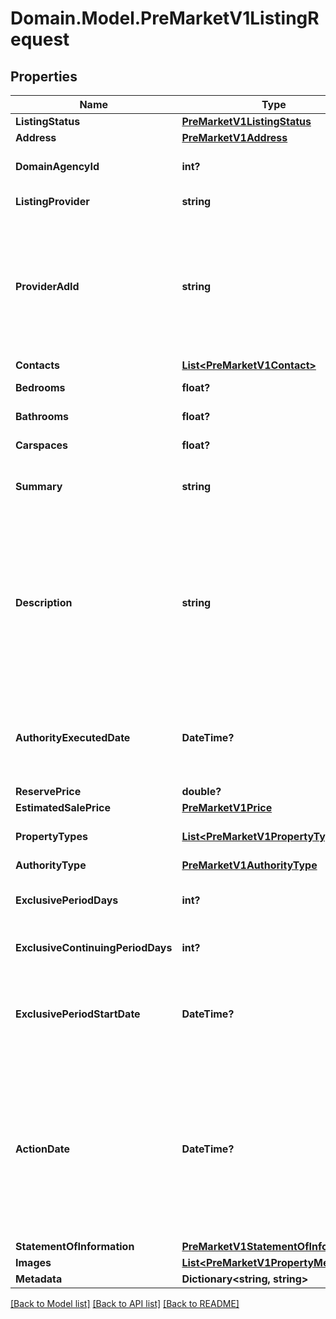 # Domain.Model.PreMarketV1ListingRequest
## Properties

Name | Type | Description | Notes
------------ | ------------- | ------------- | -------------
**ListingStatus** | [**PreMarketV1ListingStatus**](PreMarketV1ListingStatus.md) |  | 
**Address** | [**PreMarketV1Address**](PreMarketV1Address.md) |  | 
**DomainAgencyId** | **int?** | The Domain agency ID. Must match an existing Domain agency ID. | 
**ListingProvider** | **string** | A string identifying the source of the listing | [optional] 
**ProviderAdId** | **string** | External Advertisement Id of up to 50 characters will be stored.  This value is correlated with actual Domain listing when it is created, and it should be unique for the listing provider.   This value is case-insensitive (meaning AAAA will update aaaa). | [optional] 
**Contacts** | [**List&lt;PreMarketV1Contact&gt;**](PreMarketV1Contact.md) |  | [optional] 
**Bedrooms** | **float?** | Number of bedrooms divisible by 0.5. | 
**Bathrooms** | **float?** | Number of bathrooms divisible by 0.5. | 
**Carspaces** | **float?** | Number of car spaces divisible by 0.5. | 
**Summary** | **string** | Headline of the advertisement. Any HTML will be stripped out. | [optional] 
**Description** | **string** | Description of the property.  Allow up to 6000 characters in length. The following HTML elements are permitted: &#x60;&#x60;&#x60;&lt;br /&gt;, &lt;p&gt;&lt;/p&gt;, &amp;nbsp;&#x60;&#x60;&#x60; . HTML must be well-formed.  Carriage Returns are interpreted as line breaks. Foreign characters must be HTML encoded, e.g., façade for façade | [optional] 
**AuthorityExecutedDate** | **DateTime?** | The date on which the authority contract was executed.  The date must comply with the ISO 8601 and be in the UTC format, e.g. 2009-06-15T13:45:30.0000000Z. | 
**ReservePrice** | **double?** | Vendor reserve price. | [optional] 
**EstimatedSalePrice** | [**PreMarketV1Price**](PreMarketV1Price.md) |  | 
**PropertyTypes** | [**List&lt;PreMarketV1PropertyType&gt;**](PreMarketV1PropertyType.md) | The property types (e.g. house, apartment/unit/flat, etc.). | 
**AuthorityType** | [**PreMarketV1AuthorityType**](PreMarketV1AuthorityType.md) |  | 
**ExclusivePeriodDays** | **int?** | The time (in days) that the agent has exclusive authority to sell the property. | [optional] 
**ExclusiveContinuingPeriodDays** | **int?** | The time (in days) that exclusive authority has been extended. | [optional] 
**ExclusivePeriodStartDate** | **DateTime?** | Start date of the exclusivity period.  The date must comply with the ISO 8601 and be in the UTC format, e.g. 2009-06-15T13:45:30.0000000Z. | [optional] 
**ActionDate** | **DateTime?** | The date that this property was listed, sold or withdrawn. It is required if listing status is marked to be \&quot;sold, withdrawn, or listed\&quot;.  The date must comply with the ISO 8601 and be in the UTC format, e.g. 2009-06-15T13:45:30.0000000Z.   Only the date part will be saved, time part will be discarded. | 
**StatementOfInformation** | [**PreMarketV1StatementOfInformation**](PreMarketV1StatementOfInformation.md) |  | [optional] 
**Images** | [**List&lt;PreMarketV1PropertyMedia&gt;**](PreMarketV1PropertyMedia.md) |  | [optional] 
**Metadata** | **Dictionary&lt;string, string&gt;** | Optional listing metadata. | [optional] 

[[Back to Model list]](../README.md#documentation-for-models) [[Back to API list]](../README.md#documentation-for-api-endpoints) [[Back to README]](../README.md)

